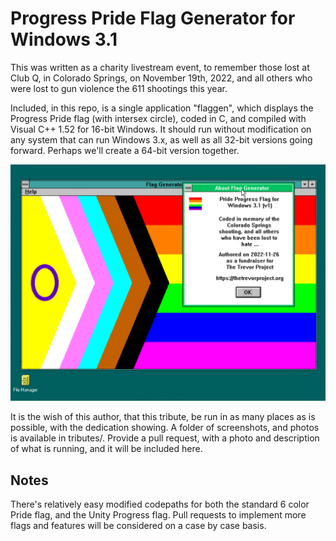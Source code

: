 # Progress Pride Flag Generator for Windows 3.1

This was written as a charity livestream event, to remember those lost at Club Q, in Colorado Springs, on November 19th, 2022, and all others who were lost to gun violence the 611 shootings this year.

Included, in this repo, is a single application "flaggen", which displays the Progress Pride flag (with intersex circle), coded in C, and compiled with Visual C++ 1.52 for 16-bit Windows. It should run without modification on any system that can run Windows 3.x, as well as all 32-bit versions going forward. Perhaps we'll create a 64-bit version together.

![Progress Pride running on 86Box](/tributes/01_ncommander_86box_coded.png)

It is the wish of this author, that this tribute, be run in as many places as is possible, with the dedication showing. A folder of screenshots, and photos is available in tributes/. Provide a pull request, with a photo and description of what is running, and it will be included here.


## Notes
There's relatively easy modified codepaths for both the standard 6 color Pride flag, and the Unity Progress flag. Pull requests to implement more flags and features will be considered on a case by case basis.

